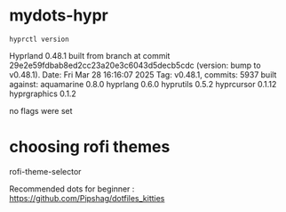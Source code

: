 # mydots-hypr

```
hyprctl version
```

Hyprland 0.48.1 built from branch  at commit 29e2e59fdbab8ed2cc23a20e3c6043d5decb5cdc  (version: bump to v0.48.1).
Date: Fri Mar 28 16:16:07 2025
Tag: v0.48.1, commits: 5937
built against:
 aquamarine 0.8.0
 hyprlang 0.6.0
 hyprutils 0.5.2
 hyprcursor 0.1.12
 hyprgraphics 0.1.2


no flags were set



# choosing rofi themes
rofi-theme-selector

Recommended dots for beginner : https://github.com/Pipshag/dotfiles_kitties
